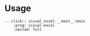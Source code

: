 # Usage

```{eval-rst}
.. click:: visual_excel.__main__:main
    :prog: visual-excel
    :nested: full
```

